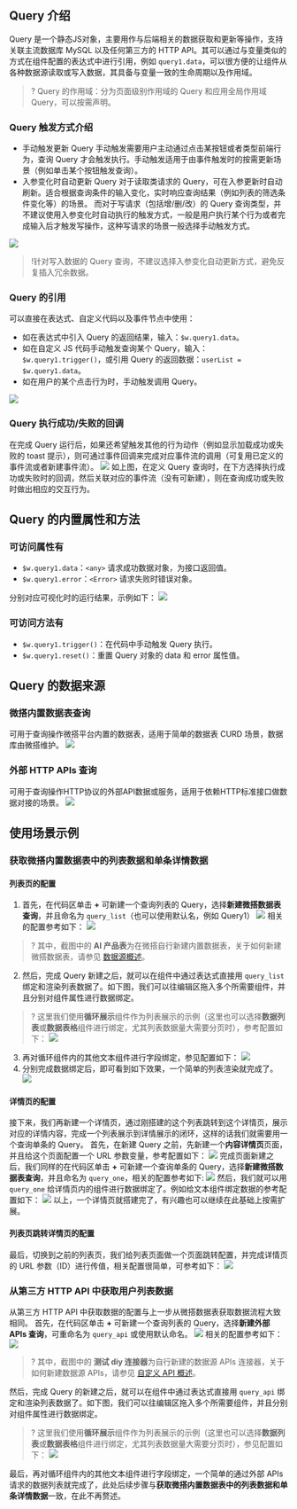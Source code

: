 ## Query 介绍
 
Query 是一个静态JS对象，主要用作与后端相关的数据获取和更新等操作，支持关联主流数据库 MySQL 以及任何第三方的 HTTP API。其可以通过与变量类似的方式在组件配置的表达式中进行引用，例如 `query1.data`，可以很方便的让组件从各种数据源读取或写入数据，其具备与变量一致的生命周期以及作用域。
>? Query 的作用域：分为页面级别作用域的 Query 和应用全局作用域 Query，可以按需声明。


### Query 触发方式介绍
- 手动触发更新 Query 
手动触发需要用户主动通过点击某按钮或者类型前端行为，查询 Query 才会触发执行。手动触发适用于由事件触发时的按需更新场景（例如单击某个按钮触发查询）。
- 入参变化时自动更新 Query
对于读取类请求的 Query，可在入参更新时自动刷新。适合根据查询条件的输入变化，实时响应查询结果（例如列表的筛选条件变化等）的场景。
而对于写请求（包括增/删/改）的 Query 查询类型，并不建议使用入参变化时自动执行的触发方式，一般是用户执行某个行为或者完成输入后才触发写操作，这种写请求的场景一般选择手动触发方式。

![](https://qcloudimg.tencent-cloud.cn/raw/9200427ceaebe29d5e50367d74e71d30.png)

>!针对写入数据的 Query 查询，不建议选择入参变化自动更新方式，避免反复插入冗余数据。


### Query 的引用
可以直接在表达式、自定义代码以及事件节点中使用：
- 如在表达式中引入 Query 的返回结果，输入：`$w.query1.data`。
- 如在自定义 JS 代码手动触发查询某个 Query，输入：`$w.query1.trigger()`，或引用 Query 的返回数据：`userList = $w.query1.data`。
- 如在用户的某个点击行为时，手动触发调用 Query。

![](https://qcloudimg.tencent-cloud.cn/raw/d5c2909dde18cb2cad6d8d24063c783b.png)

### Query 执行成功/失败的回调
在完成 Query 运行后，如果还希望触发其他的行为动作（例如显示加载成功或失败的 toast 提示），则可通过事件回调来完成对应事件流的调用（可复用已定义的事件流或者新建事件流）。
![](https://qcloudimg.tencent-cloud.cn/raw/fbcc94d395a0832340bf802be64f9f4d.png)
如上图，在定义 Query 查询时，在下方选择执行成功或失败时的回调，然后关联对应的事件流（没有可新建），则在查询成功或失败时做出相应的交互行为。


## Query 的内置属性和方法

### 可访问属性有
- `$w.query1.data`：`<any>`	请求成功数据对象，为接口返回值。
- `$w.query1.error`：`<Error>`	请求失败时错误对象。

分别对应可视化时的运行结果，示例如下：
![](https://qcloudimg.tencent-cloud.cn/raw/b0b352cc6eafcfb54863662efd5398ac.png)


### 可访问方法有
- `$w.query1.trigger()`：在代码中手动触发 Query 执行。
- `$w.query1.reset()`：重置 Query 对象的 data 和 error 属性值。



## Query 的数据来源

### 微搭内置数据表查询
可用于查询操作微搭平台内置的数据表，适用于简单的数据表 CURD 场景，数据库由微搭维护。
![](https://qcloudimg.tencent-cloud.cn/raw/cffdef032dd6070b928f69f70d49fae6.png)

### 外部 HTTP APIs 查询
可用于查询操作HTTP协议的外部API数据或服务，适用于依赖HTTP标准接口做数据对接的场景。
![](https://qcloudimg.tencent-cloud.cn/raw/59d39156710bba4c0e287f2586fa84b6.png)






## 使用场景示例

### 获取微搭内置数据表中的列表数据和单条详情数据

#### 列表页的配置
1. 首先，在代码区单击 **+** 可新建一个查询列表的 Query，选择**新建微搭数据表查询**，并且命名为 `query_list`（也可以使用默认名，例如 Query1）
![](https://qcloudimg.tencent-cloud.cn/raw/f8f8155b3f17b43e32a7a527cc46eccc.png)
相关的配置参考如下：
![](https://qcloudimg.tencent-cloud.cn/raw/3d50e91ec441af2e6615c6a487e4a94a.png)
>? 其中，截图中的 **AI 产品表**为在微搭自行新建内置数据表，关于如何新建微搭数据表，请参见 [数据源概述](https://cloud.tencent.com/document/product/1301/68507)。
>
2. 然后，完成 Query 新建之后，就可以在组件中通过表达式直接用 `query_list` 绑定和渲染列表数据了。如下图，我们可以往编辑区拖入多个所需要组件，并且分别对组件属性进行数据绑定。
>? 这里我们使用**循环展示**组件作为列表展示的示例（这里也可以选择**数据列表**或**数据表格**组件进行绑定，尤其列表数据量大需要分页时），参考配置如下：
![](https://qcloudimg.tencent-cloud.cn/raw/8050193d8cafb02e522e3adc33c0cd37.png)
>
3. 再对循环组件内的其他文本组件进行字段绑定，参见配置如下：
![](https://qcloudimg.tencent-cloud.cn/raw/f1f8a81c4b66a7295ef7655a9b90c591.png)
4. 分别完成数据绑定后，即可看到如下效果，一个简单的列表渲染就完成了。
![](https://qcloudimg.tencent-cloud.cn/raw/e5c41b58d891dff3aab4a5a1d20d41d5.png)

#### 详情页的配置
接下来，我们再新建一个详情页，通过刚搭建的这个列表跳转到这个详情页，展示对应的详情内容，完成一个列表展示到详情展示的闭环，这样的话我们就需要用一个查询单条的 Query。
首先，在新建 Query 之前，先新建一个**内容详情页**页面，并且给这个页面配置一个 URL 参数变量，参考配置如下：
![](https://qcloudimg.tencent-cloud.cn/raw/b0c1282ae2e4161d8bc0e3a9960fc7b8.png)
完成页面新建之后，我们同样的在代码区单击 **+** 可新建一个查询单条的 Query，选择**新建微搭数据表查询**，并且命名为 `query_one`，相关的配置参考如下:
![](https://qcloudimg.tencent-cloud.cn/raw/dcd56a2dd6e90f54e3ddf5aa109262d2.png)
然后，我们就可以用 `query_one` 给详情页内的组件进行数据绑定了。例如给文本组件绑定数据的参考配置如下：
![](https://qcloudimg.tencent-cloud.cn/raw/f68131f2ec208caa26c43b2bf1d38b24.png)
以上，一个详情页就搭建完了，有兴趣也可以继续在此基础上按需扩展。

#### 列表页跳转详情页的配置
最后，切换到之前的列表页，我们给列表页面做一个页面跳转配置，并完成详情页的 URL 参数（ID）进行传值，相关配置很简单，可参考如下：
![](https://qcloudimg.tencent-cloud.cn/raw/7e4cb4ea290ac9d9a636949a5e37d031.png)


### 从第三方 HTTP API 中获取用户列表数据 
从第三方 HTTP API 中获取数据的配置与上一步从微搭数据表获取数据流程大致相同。
首先，在代码区单击 **+** 可新建一个查询列表的 Query，选择**新建外部 APIs 查询**，可重命名为 `query_api` 或使用默认命名。
![](https://files.mdnice.com/user/39160/2279d622-e054-45b9-8339-12abf4cc2a1c.png)
相关的配置参考如下：
![](https://files.mdnice.com/user/39160/8634c0d0-01cd-478e-aabb-d392aac2b8ad.png)
>? 其中，截图中的 **测试 diy 连接器**为自行新建的数据源 APIs 连接器，关于如何新建数据源 APIs，请参见 [自定义 API 概述](https://cloud.tencent.com/document/product/1301/68439)。
>
然后，完成 Query 的新建之后，就可以在组件中通过表达式直接用 `query_api` 绑定和渲染列表数据了。如下图，我们可以往编辑区拖入多个所需要组件，并且分别对组件属性进行数据绑定。
>? 这里我们使用**循环展示**组件作为列表展示的示例（这里也可以选择**数据列表**或**数据表格**组件进行绑定，尤其列表数据量大需要分页时），参见配置如下：
![](https://files.mdnice.com/user/39160/998fa1d2-a67c-4a6b-90ed-9f8e672d196b.png)
>
最后，再对循环组件内的其他文本组件进行字段绑定，一个简单的通过外部 APIs 请求的数据列表就完成了，此处后续步骤与**获取微搭内置数据表中的列表数据和单条详情数据**一致，在此不再赘述。
